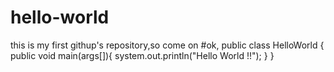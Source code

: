 # hello-world
this is my first githup's repository,so come on 
#ok,
public class HelloWorld {
  public void main(args[]){
    system.out.println("Hello World !!");
  }
}
